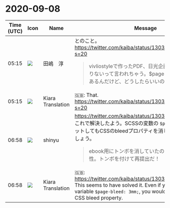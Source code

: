 # 2020-09-08

|Time (UTC)|Icon|Name|Message|
|---|---|---|---|
|05:15|![](https://secure.gravatar.com/avatar/698cc14290c3976fdd9f0a23494b87c1.jpg?s=72&d=https%3A%2F%2Fa.slack-edge.com%2Fdf10d%2Fimg%2Favatars%2Fava_0012-72.png)|田嶋　淳|とのこと。<br><https://twitter.com/kaiba/status/1303195416654041088?s=20><br><blockquote>vivliostyleで作ったPDF、日光企画さんに塗り足しが足りないって言われちゃう。$page-bleed: 3mm; にしてあるんだけど、どうしたらいいのかわかんないよ〜</blockquote>|
|05:15|![](https://avatars.slack-edge.com/2019-08-21/732685848020_f3f20736795184660348_72.png)|Kiara Translation|🇬🇧: That.<br><https://twitter.com/kaiba/status/1303195416654041088?s=20>|
|06:58|![](https://avatars.slack-edge.com/2018-04-27/354445776386_e258f5ed5ba887b08668_72.jpg)|shinyu|<https://twitter.com/kaiba/status/1303200258537656320><br>これで解決したよう。SCSSの変数の `$page-bleed: 3mm;` をセットしてもCSSのbleedプロパティを消していたということでしょう。<br><blockquote>ebook用にトンボを消していたのがよくなかった可能性。トンボを付けて再提出だ！</blockquote>|
|06:58|![](https://avatars.slack-edge.com/2019-08-21/732685848020_f3f20736795184660348_72.png)|Kiara Translation|🇬🇧: <https://twitter.com/kaiba/status/1303200258537656320><br>This seems to have solved it. Even if you set the SCSS variable `$page-bleed: 3mm;`, you would have deleted the CSS bleed property.|
